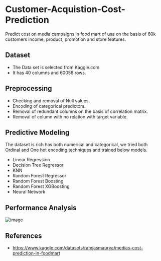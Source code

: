 # Customer-Acquistion-Cost-Prediction

Predict cost on media campaigns in food mart of usa on the basis of 60k customers income, product, promotion and store features.

## Dataset

- The Data set is selected from Kaggle.com
- It has 40 columns and 60058 rows.

## Preprocessing

- Checking and removal of Null values.
- Encoding of categorical predictors.
- Removal of redundant columns on the basis of correlation matrix.
- Removal of column with no relation with target variable.

## Predictive Modeling

The dataset is rich has both numerical and categorical, we tried both Ordinal and One hot encoding techniques and trained below models.
- Linear Regression
- Decision Tree Regressor
- KNN
- Random Forest Regressor
- Random Forest Boosting
- Random Forest XGBoosting
- Neural Network

## Performance Analysis

![image](https://user-images.githubusercontent.com/57527313/218596665-371b3ab7-5128-41dc-b00a-2afd008a1728.png)

## References

- https://www.kaggle.com/datasets/ramjasmaurya/medias-cost-prediction-in-foodmart
